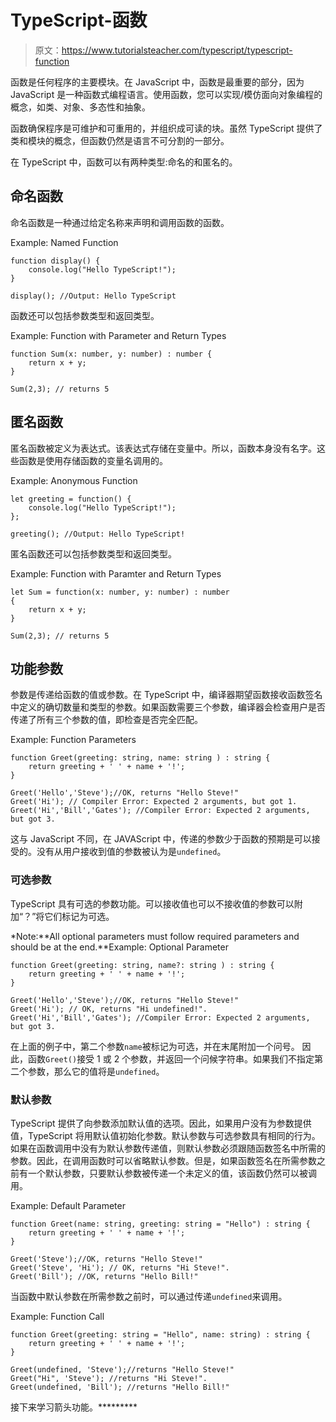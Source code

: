 # TypeScript-函数

> 原文：<https://www.tutorialsteacher.com/typescript/typescript-function>

函数是任何程序的主要模块。在 JavaScript 中，函数是最重要的部分，因为 JavaScript 是一种函数式编程语言。使用函数，您可以实现/模仿面向对象编程的概念，如类、对象、多态性和抽象。

函数确保程序是可维护和可重用的，并组织成可读的块。虽然 TypeScript 提供了类和模块的概念，但函数仍然是语言不可分割的一部分。

在 TypeScript 中，函数可以有两种类型:命名的和匿名的。

## 命名函数

命名函数是一种通过给定名称来声明和调用函数的函数。

Example: Named Function 

```
function display() {
    console.log("Hello TypeScript!");
}

display(); //Output: Hello TypeScript 
```

函数还可以包括参数类型和返回类型。

Example: Function with Parameter and Return Types 

```
function Sum(x: number, y: number) : number {
    return x + y;
}

Sum(2,3); // returns 5 
```

## 匿名函数

匿名函数被定义为表达式。该表达式存储在变量中。所以，函数本身没有名字。这些函数是使用存储函数的变量名调用的。

Example: Anonymous Function 

```
let greeting = function() {
    console.log("Hello TypeScript!");
};

greeting(); //Output: Hello TypeScript! 
```

匿名函数还可以包括参数类型和返回类型。

Example: Function with Paramter and Return Types 

```
let Sum = function(x: number, y: number) : number
{
    return x + y;
}

Sum(2,3); // returns 5 
```

## 功能参数

参数是传递给函数的值或参数。在 TypeScript 中，编译器期望函数接收函数签名中定义的确切数量和类型的参数。如果函数需要三个参数，编译器会检查用户是否传递了所有三个参数的值，即检查是否完全匹配。

Example: Function Parameters 

```
function Greet(greeting: string, name: string ) : string {
    return greeting + ' ' + name + '!';
}

Greet('Hello','Steve');//OK, returns "Hello Steve!"
Greet('Hi'); // Compiler Error: Expected 2 arguments, but got 1.
Greet('Hi','Bill','Gates'); //Compiler Error: Expected 2 arguments, but got 3. 
```

这与 JavaScript 不同，在 JAVAScript 中，传递的参数少于函数的预期是可以接受的。没有从用户接收到值的参数被认为是`undefined`。

### 可选参数

TypeScript 具有可选的参数功能。可以接收值也可以不接收值的参数可以附加“？”将它们标记为可选。

*Note:**All optional parameters must follow required parameters and should be at the end.**Example: Optional Parameter 

```
function Greet(greeting: string, name?: string ) : string {
    return greeting + ' ' + name + '!';
}

Greet('Hello','Steve');//OK, returns "Hello Steve!"
Greet('Hi'); // OK, returns "Hi undefined!".
Greet('Hi','Bill','Gates'); //Compiler Error: Expected 2 arguments, but got 3. 
```

在上面的例子中，第二个参数`name`被标记为可选，并在末尾附加一个问号。 因此，函数`Greet()`接受 1 或 2 个参数，并返回一个问候字符串。如果我们不指定第二个参数，那么它的值将是`undefined`。

### 默认参数

TypeScript 提供了向参数添加默认值的选项。因此，如果用户没有为参数提供值，TypeScript 将用默认值初始化参数。默认参数与可选参数具有相同的行为。如果在函数调用中没有为默认参数传递值，则默认参数必须跟随函数签名中所需的参数。因此，在调用函数时可以省略默认参数。但是，如果函数签名在所需参数之前有一个默认参数，只要默认参数被传递一个未定义的值，该函数仍然可以被调用。

Example: Default Parameter 

```
function Greet(name: string, greeting: string = "Hello") : string {
    return greeting + ' ' + name + '!';
}

Greet('Steve');//OK, returns "Hello Steve!"
Greet('Steve', 'Hi'); // OK, returns "Hi Steve!".
Greet('Bill'); //OK, returns "Hello Bill!" 
```

当函数中默认参数在所需参数之前时，可以通过传递`undefined`来调用。

Example: Function Call 

```
function Greet(greeting: string = "Hello", name: string) : string {
    return greeting + ' ' + name + '!';
}

Greet(undefined, 'Steve');//returns "Hello Steve!"
Greet("Hi", 'Steve'); //returns "Hi Steve!".
Greet(undefined, 'Bill'); //returns "Hello Bill!" 
```

接下来学习箭头功能。*********
